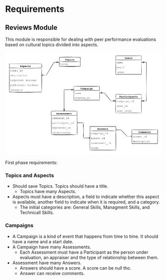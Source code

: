 # Requirements

## Reviews Module

This module is responsible for dealing with peer performance evaluations based on cultural topics divided into aspects.

![v1](docs/reviews.png)

First phase requirements:

### Topics and Aspects

- Should save Topics. Topics should have a title.
  - Topics have many Aspects.
- Aspects must have a description, a field to indicate whether this aspect is available, another field to indicate when it is required, and a category.
  - The initial categories are: General Skills, Managment Skills, and Technicall Skills.

### Campaigns

- A Campaign is a kind of event that happens from time to time. It should have a name and a start date.
- A Campaign have many Assessments.
  - Each Assessment must have a Participant as the person under evaluation, an appraiser and the type of relationship between them.
- Assessment have many Answers.
  - Answers should have a score. A score can be null tho.
  - Answer can receive comments.

